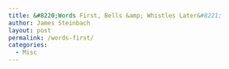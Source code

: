 ```yaml
---
title: &#8220;Words First, Bells &amp; Whistles Later&#8221;
author: James Steinbach
layout: post
permalink: /words-first/
categories:
  - Misc
---
```


